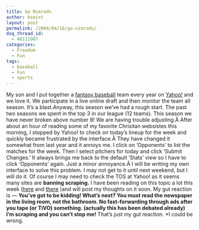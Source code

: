 ```yaml
---
title: Go Nimrods
author: bsoist
layout: post
permalink: /2004/04/16/go-nimrods/
dsq_thread_id:
  - 48111987
categories:
  - Freedom
  - Fun
tags:
  - baseball
  - Fun
  - sports
---
```

My son and I put together a [fantasy baseball][1] team every year on [Yahoo!][2] and we love it. We participate in a live online draft and then monitor the team all season. It&#8217;s a blast.Anyway, this season we&#8217;ve had a rough start. The past two seasons we spent in the top 3 in our league (12 teams). This season we have never broken above number 8! We are having trouble adjusting.Â After about an hour of reading some of my favorite Chrisitan websistes this morning, I stopped by Yahoo! to check on today&#8217;s lineup for the week and quickly became frustrated by the interface.Â They have changed it somewhat from last year and it annoys me. I click on &#8216;Opponents&#8217; to list the matches for the week. Then I select pitchers for today and click &#8216;Submit Changes.&#8217; It always brings me back to the default &#8216;Stats&#8217; view so I have to click &#8216;Opponents&#8217; again. Just a minor annoyance.Â I will be writing my own interface to solve this problem. I may not get to it until next weekend, but I will do it. Of course I may need to check the TOS at Yahoo! as it seems many sites are **banning scraping.** I have been reading on this topic a lot this week ([here][3] and [there][4] )and will post my thoughts on it soon. My gut reaction is &#8212; **You&#8217;ve got to be kidding! What&#8217;s next? You must read the newspaper in the living room, not the bathroom. No fast-forwarding through ads after you tape (or TiVO) something. (actually this has been debated already) I&#8217;m scraping and you can&#8217;t stop me!** That&#8217;s just my gut reaction. *I could be wrong. <i class="fa fa-smile-o"></i>

 [1]: http://baseball.fantasysports.yahoo.com/
 [2]: http://yahoo.com/
 [3]: http://www.haledorr.com/publications/pub_detail.aspx?ID=2340&Type=5543
 [4]: http://www.internetnews.com/ec-news/article.php/3334651
